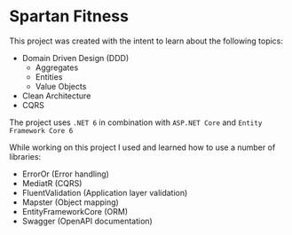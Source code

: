 # Spartan Fitness

This project was created with the intent to learn about the following topics:
- Domain Driven Design (DDD)
  - Aggregates
  - Entities
  - Value Objects
- Clean Architecture 
- CQRS

The project uses `.NET 6` in combination with `ASP.NET Core` and `Entity Framework Core 6`

While working on this project I used and learned how to use a number of libraries:
- ErrorOr (Error handling)
- MediatR (CQRS)
- FluentValidation (Application layer validation)
- Mapster (Object mapping)
- EntityFrameworkCore (ORM)
- Swagger (OpenAPI documentation)

